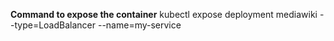**Command to expose the container**
kubectl expose deployment mediawiki --type=LoadBalancer --name=my-service

